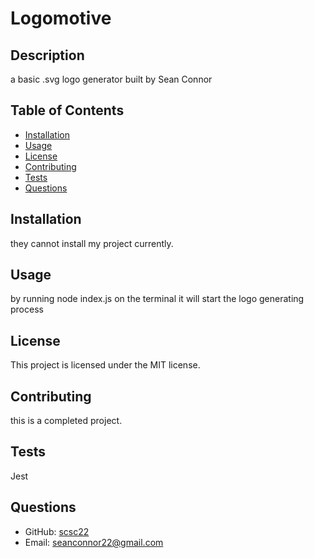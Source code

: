 
  # Logomotive
  
  ## Description
  a basic .svg logo generator built by Sean Connor
  
  ## Table of Contents
  - [Installation](#installation)
  - [Usage](#usage)
  - [License](#license)
  - [Contributing](#contributing)
  - [Tests](#tests)
  - [Questions](#questions)
  
  ## Installation
  they cannot install my project currently.
  
  ## Usage
  by running node index.js on the terminal it will start the logo generating process
  
  ## License
  This project is licensed under the MIT license.
  
  ## Contributing
  this is a completed project.
  
  ## Tests
  Jest
  
  ## Questions
  - GitHub: [scsc22](https://github.com/scsc22)
  - Email: seanconnor22@gmail.com
  